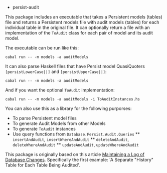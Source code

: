 * persist-audit

This package includes an executable that takes a Persistent models (tables) file and returns a Persistent models file with audit models (tables) for each individual table in the original file. It can optionally return a file with an implementation of the `ToAudit` class for each pair of model and its audit model. 

The executable can be run like this:

```
cabal run -- -m models -a auditModels
```

It can also parse Haskell files that have Persist model QuasiQuoters `[persistLowerCase||]` and `[persistUpperCase||]`:

```
cabal run -- -m models -a auditModels
```

And if you want the optional `ToAudit` implementation:

```
cabal run -- -m models -a auditModels -i ToAuditInstances.hs
```

You can also use this as a library for the following purporses:

 * To parse Persistent model files
 * To generate Audit Models from other Models
 * To generate `ToAudit` instances 
 * Use query functions from `Database.Persist.Audit.Queries`
 ** `insertAndAudit`, `insertWhereAndAudit`
 ** `deleteAndAudit`, `deleteWhereAndAudit`
 ** `updateAndAudit`, `updateWhereAndAudit`
 
This package is originally based on this article [Maintaining a Log of Database Changes](http://www.4guysfromrolla.com/webtech/041807-1.shtml). Specifically the first example: 'A Separate "History" Table for Each Table Being Audited'.

